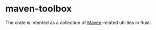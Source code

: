 # maven-toolbox

The crate is intented as a collection of
[Maven](https://maven.apache.org/)-related utilities in Rust.
